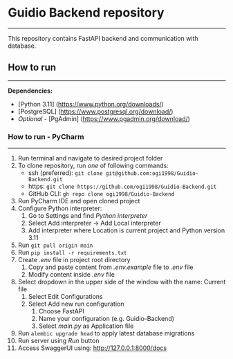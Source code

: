 
# Guidio Backend repository
***

This repository contains FastAPI backend and communication with database.

## How to run
***

**Dependencies:**
- [Python 3.11] (https://www.python.org/downloads/)
- [PostgreSQL] (https://www.postgresql.org/download/)
- *Optional* - [PgAdmin] (https://www.pgadmin.org/download/)

### How to run - PyCharm
***

1) Run terminal and navigate to desired project folder
2) To clone repository, run *one* of following commands:
   - ssh (preferred): `git clone git@github.com:ogi1998/Guidio-Backend.git`
   - https: `git clone https://github.com/ogi1998/Guidio-Backend.git`
   - GitHub CLI: `gh repo clone ogi1998/Guidio-Backend`
3) Run PyCharm IDE and open cloned project
4) Configure Python interpreter:
   1) Go to Settings and find *Python interpreter*
   2) Select Add interpreter -> Add Local interpreter
   3) Add interpreter where Location is current project and Python version 3.11
5) Run `git pull origin main`
6) Run `pip install -r requirements.txt`
7) Create *.env* file in project root directory
   1) Copy and paste content from *.env.example* file to *.env* file
   2) Modify content inside *.env* file 
8) Select dropdown in the upper side of the window with the name: Current file
   1) Select Edit Configurations
   2) Select Add new run configuration
      1) Choose FastAPI
      2) Name your configuration (e.g. Guidio-Backend)
      3) Select *main.py* as Application file
9) Run `alembic upgrade head` to apply latest database migrations
10) Run server using *Run* button
11) Access SwaggerUI using: http://127.0.0.1:8000/docs
